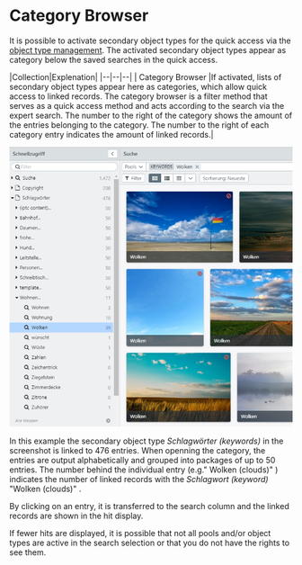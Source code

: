 # Category Browser

It is possible to activate secondary object types for the quick access via the [object type management](/webfrontend/rightsmanagement/objecttypes/objecttypes.html). The activated secondary object types appear as category below the saved searches in the quick access.

|Collection|Explenation|
|--|--|--|
|<i class="fa fa-file-o"></i> Category Browser |If activated, lists of secondary object types appear here as categories, which allow quick access to linked records. The category browser is a filter method that serves as a quick access method and acts according to the search via the expert search. The number to the right of the category shows the amount of the entries belonging to the category. The number to the right of each category entry indicates the amount of linked records.|

![](quick_category_de2.jpg)



In this example the secondary object type _Schlagwörter (keywords)_ in the screenshot is linked to 476 entries. When openning the category, the entries are output alphabetically and grouped into packages of up to 50 entries. The number behind the individual entry (e.g." <i class="fa-search"></i> Wolken (clouds)" ) indicates the number of linked records with the _Schlagwort (keyword)_ "Wolken (clouds)" . 

By clicking on an entry, it is transferred to the search column and the linked records are shown in the hit display.

If fewer hits are displayed, it is possible that not all pools and/or object types are active in the search selection or that you do not have the rights to see them.
